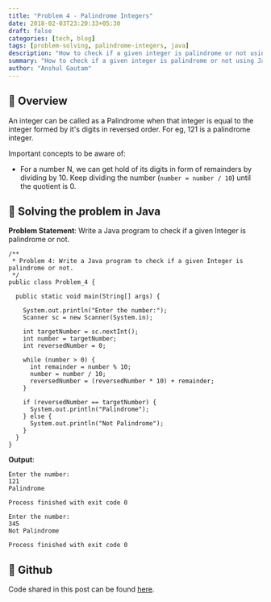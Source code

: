 ```yaml
---
title: "Problem 4 - Palindrome Integers"
date: 2018-02-03T23:20:33+05:30
draft: false
categories: [tech, blog]
tags: [problem-solving, palindrome-integers, java]
description: "How to check if a given integer is palindrome or not using Java"
summary: "How to check if a given integer is palindrome or not using Java"
author: "Anshul Gautam"
---
```


## 🎯 Overview
An integer can be called as a Palindrome when that integer is equal to the integer formed by it's digits in reversed order. For eg, 121 is a palindrome integer.

Important concepts to be aware of: 
- For a number N, we can get hold of its digits in form of remainders by dividing by 10. Keep dividing the number (`number = number / 10`) until the quotient is 0.

## 🎯 Solving the problem in Java

**Problem Statement**: Write a Java program to check if a given Integer is palindrome or not.

```
/**
 * Problem 4: Write a Java program to check if a given Integer is palindrome or not.
 */
public class Problem_4 {

  public static void main(String[] args) {

    System.out.println("Enter the number:");
    Scanner sc = new Scanner(System.in);

    int targetNumber = sc.nextInt();
    int number = targetNumber;
    int reversedNumber = 0;

    while (number > 0) {
      int remainder = number % 10;
      number = number / 10;
      reversedNumber = (reversedNumber * 10) + remainder;
    }

    if (reversedNumber == targetNumber) {
      System.out.println("Palindrome");
    } else {
      System.out.println("Not Palindrome");
    }
  }
}
```

**Output**:
```
Enter the number:
121
Palindrome

Process finished with exit code 0

```

```
Enter the number:
345
Not Palindrome

Process finished with exit code 0

```

## 🎯 Github
Code shared in this post can be found [here](https://github.com/anshulgammy/problem-solving-with-java/blob/main/src/com/utopian/nerd/problem/solving/Problem_4.java).
